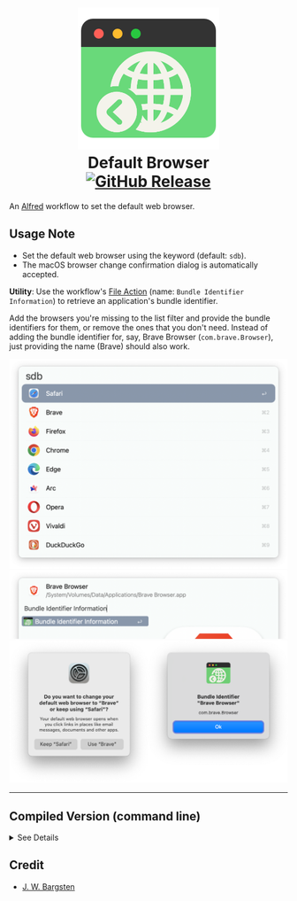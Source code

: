 <h1 align="center">
    <img src="img/icon.png"></br>
    Default Browser</br>
    <a href="https://github.com/zeitlings/alfred-set-default-browser/releases"><img src="https://img.shields.io/github/v/release/zeitlings/alfred-set-default-browser.svg" alt="GitHub Release"></a>
</h1>

An [Alfred](https://www.alfredapp.com/) workflow to set the default web browser. 

## Usage Note

- Set the default web browser using the keyword (default: `sdb`).
- The macOS browser change confirmation dialog is automatically accepted.

**Utility**: Use the workflow's [File Action](https://www.alfredapp.com/help/workflows/triggers/file-action/) (name: `Bundle Identifier Information`) to retrieve an application's bundle identifier.

Add the browsers you're missing to the list filter and provide the bundle identifiers for them, or remove the ones that you don't need. Instead of adding the bundle identifier for, say, Brave Browser (`com.brave.Browser`), just providing the name (Brave) should also work. 

<img src="img/sdb1.png" width="630px">
<img src="img/sdb2.png" width="630px">
<img src="img/sdb3.png" width="630px">

---

## Compiled Version (command line)

<details>

  <summary>See Details</summary>


The executable can be used to change the default browser from the command line: `./set_default_browser tor`


### Recompile

In your terminal:

```
mkdir set-default-browser
cd set-default-browser
swift package init --type executable
```

This will generate the following structure for you:  
```
.
├── Package.swift
├── README.md
├── Sources
│   └── set_default_browser
│       └── set_default_browser.swift
└── Tests
    └── set_default_browserTests
        └── set_default_browserTests.swift
```

Replace the contents of `set_default_browser.swift` with [the contents of the included main.swift](https://github.com/zeitlings/alfred-set-default-browser/blob/main/main.swift).  
Replace the contents of `Package.swift` with [the contents of the included Package.swift](https://github.com/zeitlings/alfred-set-default-browser/blob/main/Package.swift)

In your terminal, run:

```
swift build -c release
```

The executable is located in `.build/release/` (hidden folder) and is called `set_default_browser`. `release` is a symbolic link and, in my case, the path reads: `/.build/arm64-apple-macosx/release/set_default_browser`. Depending on your system, this might differ.

Copy the executable and replace the version that comes with the workflow.

 __Some Popular Browsers__
 
```
 Name			| Bundle Identifier
--------------------------------------------
Safari			| com.apple.Safari
Google Chrome		| com.google.Chrome
Firefox			| org.mozilla.firefox
Opera			| com.operasoftware.Opera
Brave Browser		| com.brave.Browser
Tor Browser		| org.torproject.torbrowser
Microsoft Edge		| com.microsoft.edgemac
Vivaldi			| com.vivaldi.Vivaldi
```


</details>



## Credit

- [J. W. Bargsten](https://bargsten.org/wissen/publish-swift-app-via-homebrew/#lab-section-1)
